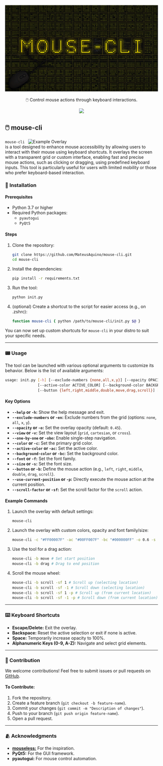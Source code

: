 <h1 align="center">
    <img width="600" src="header.png" align="center"></img>
</h1>
<p align="center">🖱️ Control mouse actions through keyboard interactions.</p>

<p align="center">
  <a aria-label="Node version" href="https://www.python.org/downloads/release/python-370/">
    <img src="https://img.shields.io/badge/python-3.7+-info?logo=Python"></img>
  </a>
</p>


## 🖱️ mouse-cli

<p align="left">
  <a target="_blank" href="https://mateusaquino.github.io/stardewids/"><img width="428px" alt="Example Overlay" title="Example Overlay" align="right" src="https://github.com/user-attachments/assets/75db6de8-aa28-4e6f-870b-88e2860d325f"/></a>
</p>

`mouse-cli` is a tool designed to enhance mouse accessibility by allowing users to interact with their mouse using keyboard shortcuts. It overlays the screen with a transparent grid or custom interface, enabling fast and precise mouse actions, such as clicking or dragging, using predefined keyboard inputs. This tool is particularly useful for users with limited mobility or those who prefer keyboard-based interaction.

### 🚀 Installation

#### Prerequisites

- Python 3.7 or higher
- Required Python packages:
  - `pyautogui`
  - `PyQt5`

#### Steps

1. Clone the repository:
   ```bash
   git clone https://github.com/MateusAquino/mouse-cli.git
   cd mouse-cli
   ```

2. Install the dependencies:
   ```bash
   pip install -r requirements.txt
   ```

3. Run the tool:
   ```bash
   python init.py
   ```

4. (optional) Create a shortcut to the script for easier access (e.g., on .zshrc):
   ```bash
   function mouse-cli { python /path/to/mouse-cli/init.py $@ }
   ```

You can now set up custom shortcuts for `mouse-cli` in your distro to suit your specific needs.


---

### 📟 Usage

The tool can be launched with various optional arguments to customize its behavior. Below is the list of available arguments:

```bash
usage: init.py [-h] [--exclude-numbers {none,all,x,y}] [--opacity OPACITY] [--view {grid,cartesian,cross}] [--one-by-one] [--color COLOR]
               [--active-color ACTIVE_COLOR] [--background-color BACKGROUND_COLOR] [--font FONT] [--size SIZE]
               [--button {left,right,middle,double,move,drag,scroll}] [--use-current-position] [--scroll-factor SCROLL_FACTOR]
```

#### Key Options

- **`--help` or `-h`:** Show the help message and exit.
- **`--exclude-numbers` or `-en`:** Exclude numbers from the grid (options: `none`, `all`, `x`, `y`).
- **`--opacity` or `-o`:** Set the overlay opacity (default: `0.45`).
- **`--view` or `-v`:** Set the view layout (`grid`, `cartesian`, or `cross`).
- **`--one-by-one` or `-obo`:** Enable single-step navigation.
- **`--color` or `-c`:** Set the primary grid color.
- **`--active-color` or `-ac`:** Set the active color.
- **`--background-color` or `-bc`:** Set the background color.
- **`--font` or `-f`:** Set the font family.
- **`--size` or `-s`:** Set the font size.
- **`--button` or `-b`:** Define the mouse action (e.g., `left`, `right`, `middle`, `double`, `drag`, `scroll`).
- **`--use-current-position` or `-p`:** Directly execute the mouse action at the current position.
- **`--scroll-factor` or `-sf`:** Set the scroll factor for the `scroll` action.

#### Example Commands

1. Launch the overlay with default settings:
   ```bash
   mouse-cli
   ```

2. Launch the overlay with custom colors, opacity and font family/size:
   ```bash
   mouse-cli -c "#FF00007F" -ac "#00FF007F" -bc "#000000FF" -o 0.6 -s 16 -f "Fira Code"
   ```

3. Use the tool for a drag action:
   ```bash
   mouse-cli -b move # Set start position
   mouse-cli -b drag # Drag to end position
   ```

4. Scroll the mouse wheel:
   ```bash
   mouse-cli -b scroll -sf 1 # Scroll up (selecting location)
   mouse-cli -b scroll -sf -1 # Scroll down (selecting location)
   mouse-cli -b scroll -sf 1 -p # Scroll up (from current location)
   mouse-cli -b scroll -sf -1 -p # Scroll down (from current location)
   ```

---

### ⌨️ Keyboard Shortcuts

- **Escape/Delete:** Exit the overlay.
- **Backspace:** Reset the active selection or exit if none is active.
- **Space:** Temporarily increase opacity to 100%.
- **Alphanumeric Keys (0-9, A-Z):** Navigate and select grid elements.

---

### 🤝 Contribution

We welcome contributions! Feel free to submit issues or pull requests on [GitHub](https://github.com/yourusername/mouse-keyboard-overlay).

#### To Contribute:

1. Fork the repository.
2. Create a feature branch (`git checkout -b feature-name`).
3. Commit your changes (`git commit -m "Description of changes"`).
4. Push to your branch (`git push origin feature-name`).
5. Open a pull request.

---

### 🫂 Acknowledgments

- [**mouseless:**](https://mouseless.click/) For the inspiration.
- **PyQt5:** For the GUI framework.
- **pyautogui:** For mouse control automation.
